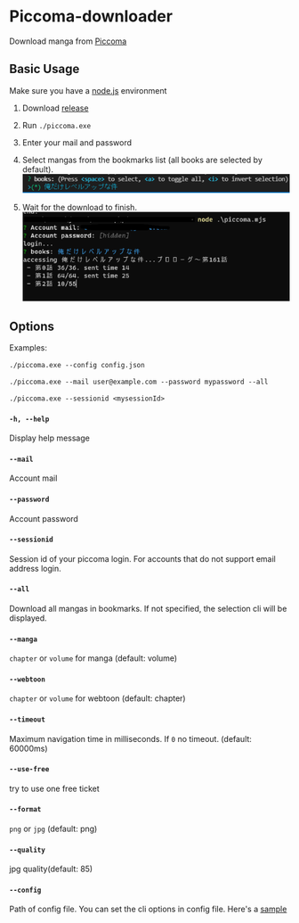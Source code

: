 # Piccoma-downloader
Download manga from [Piccoma](https://piccoma.com/)

## Basic Usage
Make sure you have a [node.js](https://nodejs.org/) environment
1. Download [release](https://github.com/Elastic1/piccoma-downloader/releases)
2. Run `./piccoma.exe`
3. Enter your mail and password
4. Select mangas from the bookmarks list (all books are selected by default).
![usage-list](usage-list.png)

5. Wait for the download to finish.
![usage](usage.png)

## Options

Examples:  
```
./piccoma.exe --config config.json
``` 
```
./piccoma.exe --mail user@example.com --password mypassword --all
``` 
```
./piccoma.exe --sessionid <mysessionId>
``` 

#### `-h, --help`  
Display help message
#### `--mail`
Account mail
#### `--password`
Account password
#### `--sessionid`
Session id of your piccoma login. For accounts that do not support email address login. 
#### `--all`
Download all mangas in bookmarks. If not specified, the selection cli will be displayed.
#### `--manga`
`chapter` or `volume` for manga (default: volume)
#### `--webtoon`
`chapter` or `volume` for webtoon (default: chapter)
#### `--timeout`
Maximum navigation time in milliseconds. If `0` no timeout. (default: 60000ms)
#### `--use-free`
try to use one free ticket
#### `--format`
`png` or `jpg` (default: png)
#### `--quality`
jpg quality(default: 85)
#### `--config`
Path of config file. You can set the cli options in config file. Here's a [sample](https://github.com/Elastic1/piccoma-downloader/blob/main/config.json)

